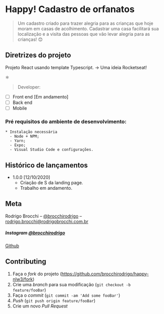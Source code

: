 # Happy!  Cadastro de orfanatos
> Um cadastro criado para trazer alegria para as crianças que hoje moram em casas de acolhimento.
    Cadastrar uma casa facilitará sua localização e a visita das pessoas que vão levar alegria para as crianças! :blush:

## Diretrizes do projeto

Projeto React usando template Typescript.
 -> Uma ideia Rocketseat!
 
:atom_symbol:

> Developer:

- [ ] Front end [Em andamento]
- [ ] Back end
- [ ] Mobile

### Pré requisitos do ambiente de desenvolvimento:

```
* Instalação necessária
  - Node + NPM;
  - Yarn;
  - Expo;
  - Visual Studio Code e configurações.
```

## Histórico de lançamentos

* 1.0.0 [12/10/2020]
    * Criação de S da landing page.
    * Trabalho em andamento.

## Meta

Rodrigo Brocchi – [@brocchirodrigo](https://twitter.com/brocchirodrigo) – rodrigo.brocchi@rodrigobrocchi.com.br

##### Instagram [@brocchirodrigo](https://www.instagram.com/brocchirodrigo/)

[Github](https://github.com/brocchirodrigo/)

## Contributing

1. Faça o _fork_ do projeto (<https://github.com/brocchirodrigo/happy-nlw3/fork>)
2. Crie uma _branch_ para sua modificação (`git checkout -b feature/fooBar`)
3. Faça o _commit_ (`git commit -am 'Add some fooBar'`)
4. _Push_ (`git push origin feature/fooBar`)
5. Crie um novo _Pull Request_
